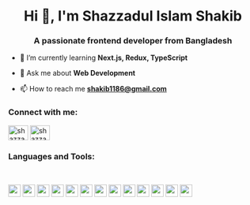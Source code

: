 <h1 align="center">Hi 👋, I'm Shazzadul Islam Shakib</h1>
<h3 align="center">A passionate frontend developer from Bangladesh</h3>

- 🌱 I’m currently learning **Next.js, Redux, TypeScript**

- 💬 Ask me about **Web Development**

- 📫 How to reach me **shakib1186@gmail.com**



<h3 align="left">Connect with me:</h3>
<p align="left">
<a href="https://www.linkedin.com/in/shazzadul-islam-shakib/" target="blank"><img align="center" src="https://raw.githubusercontent.com/rahuldkjain/github-profile-readme-generator/master/src/images/icons/Social/linked-in-alt.svg" alt="shazzadul islam shakib" height="30" width="40" /></a>
<a href="https://www.facebook.com/shazzadulislam.shakib.9/" target="blank"><img align="center" src="https://raw.githubusercontent.com/rahuldkjain/github-profile-readme-generator/master/src/images/icons/Social/facebook.svg" alt="shazzadul islam shakib" height="30" width="40" /></a>
</p>

<h3 align="left">Languages and Tools:</h3>

<br>

<p>
    <img src="https://img.shields.io/badge/HTML5-E34F26?style=for-the-badge&logo=html5&logoColor=white" height="25"/>
    <img src="https://img.shields.io/badge/css3-%231572B6.svg?style=for-the-badge&logo=css3&logoColor=white" height="25"/>
    <img src="https://img.shields.io/badge/javascript-%23323330.svg?style=for-the-badge&logo=javascript&logoColor=%23F7DF1E" height="25"/>
    <img src="https://img.shields.io/badge/vercel-%23000000.svg?style=for-the-badge&logo=vercel&logoColor=white" height="25"/>
    <img src="https://img.shields.io/badge/netlify-%23000000.svg?style=for-the-badge&logo=netlify&logoColor=#00C7B7" height="25"/>
    <img src="https://img.shields.io/badge/firebase-%23039BE5.svg?style=for-the-badge&logo=firebase" height="25"/>
    <img src="https://img.shields.io/badge/express.js-%23404d59.svg?style=for-the-badge&logo=express&logoColor=%2361DAFB" height="25"/>
    <img src="https://img.shields.io/badge/NPM-%23000000.svg?style=for-the-badge&logo=npm&logoColor=white" height="25"/>
<!--     <img src="https://img.shields.io/badge/node.js-6DA55F?style=for-the-badge&logo=node.js&logoColor=white" height="25"/> -->
    <img src="https://img.shields.io/badge/react-%2320232a.svg?style=for-the-badge&logo=react&logoColor=%2361DAFB" height="25"/>
<!--     <img src="https://img.shields.io/badge/Next.js-%23323330.svg?style=for-the-badge&logo=Next.js&logoColor=%23F7DF1E" height="25"/> -->
    <img src="https://img.shields.io/badge/React_Router-CA4245?style=for-the-badge&logo=react-router&logoColor=white" height="25"/>
<!--     <img src="https://img.shields.io/badge/redux-%23593d88.svg?style=for-the-badge&logo=redux&logoColor=white" height="25"/> -->
    <img src="https://img.shields.io/badge/tailwindcss-%2338B2AC.svg?style=for-the-badge&logo=tailwind-css&logoColor=white" height="25"/>
    <img src="https://img.shields.io/badge/MongoDB-%234ea94b.svg?style=for-the-badge&logo=mongodb&logoColor=white" height="25"/>
    <img src="https://img.shields.io/badge/Canva-%2300C4CC.svg?style=for-the-badge&logo=Canva&logoColor=white" height="25"/>
</p>

